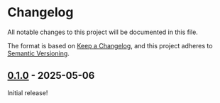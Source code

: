# Changelog

All notable changes to this project will be documented in this file.

The format is based on [Keep a Changelog](https://keepachangelog.com/en/1.0.0/), and
this project adheres to [Semantic Versioning](https://semver.org/spec/v2.0.0.html).

## [0.1.0](https://github.com/tonywu6/ferrosaur/releases/tag/ferrosaur-v0.1.0) - 2025-05-06

Initial release!
